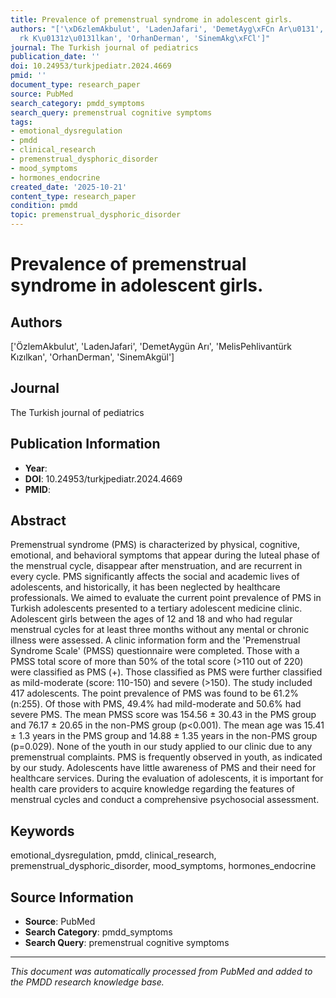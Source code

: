 ```yaml
---
title: Prevalence of premenstrual syndrome in adolescent girls.
authors: "['\xD6zlemAkbulut', 'LadenJafari', 'DemetAyg\xFCn Ar\u0131', 'MelisPehlivant\xFC\
  rk K\u0131z\u0131lkan', 'OrhanDerman', 'SinemAkg\xFCl']"
journal: The Turkish journal of pediatrics
publication_date: ''
doi: 10.24953/turkjpediatr.2024.4669
pmid: ''
document_type: research_paper
source: PubMed
search_category: pmdd_symptoms
search_query: premenstrual cognitive symptoms
tags:
- emotional_dysregulation
- pmdd
- clinical_research
- premenstrual_dysphoric_disorder
- mood_symptoms
- hormones_endocrine
created_date: '2025-10-21'
content_type: research_paper
condition: pmdd
topic: premenstrual_dysphoric_disorder
---
```


# Prevalence of premenstrual syndrome in adolescent girls.

## Authors
['ÖzlemAkbulut', 'LadenJafari', 'DemetAygün Arı', 'MelisPehlivantürk Kızılkan', 'OrhanDerman', 'SinemAkgül']

## Journal
The Turkish journal of pediatrics

## Publication Information
- **Year**: 
- **DOI**: 10.24953/turkjpediatr.2024.4669
- **PMID**: 

## Abstract
Premenstrual syndrome (PMS) is characterized by physical, cognitive, emotional, and behavioral symptoms that appear during the luteal phase of the menstrual cycle, disappear after menstruation, and are recurrent in every cycle. PMS significantly affects the social and academic lives of adolescents, and historically, it has been neglected by healthcare professionals. We aimed to evaluate the current point prevalence of PMS in Turkish adolescents presented to a tertiary adolescent medicine clinic. Adolescent girls between the ages of 12 and 18 and who had regular menstrual cycles for at least three months without any mental or chronic illness were assessed. A clinic information form and the 'Premenstrual Syndrome Scale' (PMSS) questionnaire were completed. Those with a PMSS total score of more than 50% of the total score (>110 out of 220) were classified as PMS (+). Those classified as PMS were further classified as mild-moderate (score: 110-150) and severe (>150). The study included 417 adolescents. The point prevalence of PMS was found to be 61.2% (n:255). Of those with PMS, 49.4% had mild-moderate and 50.6% had severe PMS. The mean PMSS score was 154.56 ± 30.43 in the PMS group and 76.17 ± 20.65 in the non-PMS group (p<0.001). The mean age was 15.41 ± 1.3 years in the PMS group and 14.88 ± 1.35 years in the non-PMS group (p=0.029). None of the youth in our study applied to our clinic due to any premenstrual complaints. PMS is frequently observed in youth, as indicated by our study. Adolescents have little awareness of PMS and their need for healthcare services. During the evaluation of adolescents, it is important for health care providers to acquire knowledge regarding the features of menstrual cycles and conduct a comprehensive psychosocial assessment.

## Keywords
emotional_dysregulation, pmdd, clinical_research, premenstrual_dysphoric_disorder, mood_symptoms, hormones_endocrine

## Source Information
- **Source**: PubMed
- **Search Category**: pmdd_symptoms
- **Search Query**: premenstrual cognitive symptoms

---
*This document was automatically processed from PubMed and added to the PMDD research knowledge base.*
